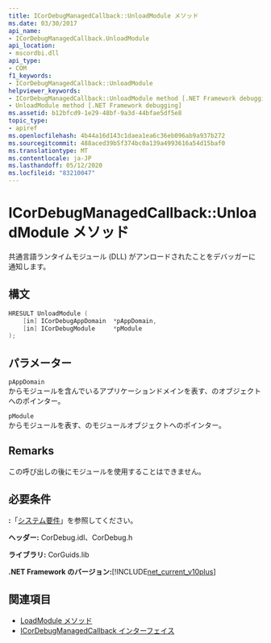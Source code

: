 ```yaml
---
title: ICorDebugManagedCallback::UnloadModule メソッド
ms.date: 03/30/2017
api_name:
- ICorDebugManagedCallback.UnloadModule
api_location:
- mscordbi.dll
api_type:
- COM
f1_keywords:
- ICorDebugManagedCallback::UnloadModule
helpviewer_keywords:
- ICorDebugManagedCallback::UnloadModule method [.NET Framework debugging]
- UnloadModule method [.NET Framework debugging]
ms.assetid: b12bfcd9-1e29-48bf-9a3d-44bfae5df5e8
topic_type:
- apiref
ms.openlocfilehash: 4b44a16d143c1daea1ea6c36eb096ab9a937b272
ms.sourcegitcommit: 488aced39b5f374bc0a139a4993616a54d15baf0
ms.translationtype: MT
ms.contentlocale: ja-JP
ms.lasthandoff: 05/12/2020
ms.locfileid: "83210047"
---
```

# <a name="icordebugmanagedcallbackunloadmodule-method"></a>ICorDebugManagedCallback::UnloadModule メソッド
共通言語ランタイムモジュール (DLL) がアンロードされたことをデバッガーに通知します。  
  
## <a name="syntax"></a>構文  
  
```cpp  
HRESULT UnloadModule (  
    [in] ICorDebugAppDomain  *pAppDomain,  
    [in] ICorDebugModule     *pModule  
);  
```  
  
## <a name="parameters"></a>パラメーター  
 `pAppDomain`  
 からモジュールを含んでいるアプリケーションドメインを表す、のオブジェクトへのポインター。  
  
 `pModule`  
 からモジュールを表す、のモジュールオブジェクトへのポインター。  
  
## <a name="remarks"></a>Remarks  
 この呼び出しの後にモジュールを使用することはできません。  
  
## <a name="requirements"></a>必要条件  
 **:**「[システム要件](../../get-started/system-requirements.md)」を参照してください。  
  
 **ヘッダー:** CorDebug.idl、CorDebug.h  
  
 **ライブラリ:** CorGuids.lib  
  
 **.NET Framework のバージョン:**[!INCLUDE[net_current_v10plus](../../../../includes/net-current-v10plus-md.md)]  
  
## <a name="see-also"></a>関連項目

- [LoadModule メソッド](icordebugmanagedcallback-loadmodule-method.md)
- [ICorDebugManagedCallback インターフェイス](icordebugmanagedcallback-interface.md)

